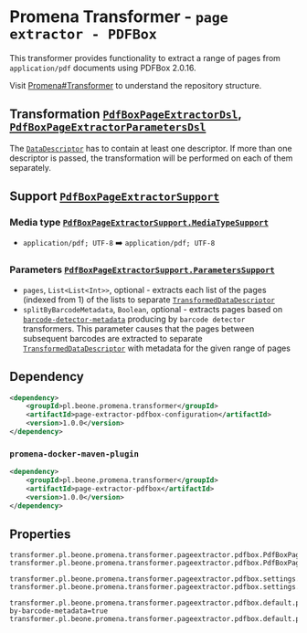# Promena Transformer - `page extractor - PDFBox`
This transformer provides functionality to extract a range of pages from `application/pdf` documents using PDFBox 2.0.16.

Visit [Promena#Transformer](https://github.com/BeOne-PL/promena#transformer) to understand the repository structure.

## Transformation [`PdfBoxPageExtractorDsl`](./application-model/src/main/kotlin/pl/beone/promena/transformer/pageextractor/pdfbox/applicationmodel/PdfBoxPageExtractorDsl.kt), [`PdfBoxPageExtractorParametersDsl`](./application-model/src/main/kotlin/pl/beone/promena/transformer/pageextractor/pdfbox/applicationmodel/PdfBoxPageExtractorParametersDsl.kt)
The [`DataDescriptor`](https://github.com/BeOne-PL/promena/blob/master/base/promena-transformer/contract/src/main/kotlin/pl/beone/promena/transformer/contract/data/DataDescriptor.kt) has to contain at least one descriptor. If more than one descriptor is passed, the transformation will be performed on each of them separately.

## Support [`PdfBoxPageExtractorSupport`](./application-model/src/main/kotlin/pl/beone/promena/transformer/pageextractor/pdfbox/applicationmodel/PdfBoxPageExtractorSupport.kt)
### Media type [`PdfBoxPageExtractorSupport.MediaTypeSupport`](./application-model/src/main/kotlin/pl/beone/promena/transformer/pageextractor/pdfbox/applicationmodel/PdfBoxPageExtractorSupport.kt)
* `application/pdf; UTF-8` :arrow_right: `application/pdf; UTF-8`

### Parameters [`PdfBoxPageExtractorSupport.ParametersSupport`](./application-model/src/main/kotlin/pl/beone/promena/transformer/pageextractor/pdfbox/applicationmodel/PdfBoxPageExtractorSupport.kt)
* `pages`, `List<List<Int>>`, optional - extracts each list of the pages (indexed from 1) of the lists to separate [`TransformedDataDescriptor`](https://github.com/BeOne-PL/promena/blob/master/base/promena-transformer/contract/src/main/kotlin/pl/beone/promena/transformer/contract/data/TransformedDataDescriptor.kt)
* `splitByBarcodeMetadata`, `Boolean`, optional - extracts pages based on [`barcode-detector-metadata`](https://github.com/BeOne-PL/promena-transformer-barcode-detector-metadata) producing by `barcode detector` transformers. This parameter causes that the pages between subsequent barcodes are extracted to separate [`TransformedDataDescriptor`](https://github.com/BeOne-PL/promena/blob/master/base/promena-transformer/contract/src/main/kotlin/pl/beone/promena/transformer/contract/data/TransformedDataDescriptor.kt) with metadata for the given range of pages

## Dependency
```xml
<dependency>
    <groupId>pl.beone.promena.transformer</groupId>
    <artifactId>page-extractor-pdfbox-configuration</artifactId>
    <version>1.0.0</version>
</dependency>
```

### `promena-docker-maven-plugin`
```xml
<dependency>
    <groupId>pl.beone.promena.transformer</groupId>
    <artifactId>page-extractor-pdfbox</artifactId>
    <version>1.0.0</version>
</dependency>
```

## Properties
```properties
transformer.pl.beone.promena.transformer.pageextractor.pdfbox.PdfBoxPageExtractorTransformer.priority=1
transformer.pl.beone.promena.transformer.pageextractor.pdfbox.PdfBoxPageExtractorTransformer.actors=1

transformer.pl.beone.promena.transformer.pageextractor.pdfbox.settings.memoryUsageSetting=org.apache.pdfbox.io.MemoryUsageSetting::setupMainMemoryOnly
transformer.pl.beone.promena.transformer.pageextractor.pdfbox.settings.fallbackMemoryUsageSetting=org.apache.pdfbox.io.MemoryUsageSetting::setupTempFileOnly

transformer.pl.beone.promena.transformer.pageextractor.pdfbox.default.parameters.split-by-barcode-metadata=true
transformer.pl.beone.promena.transformer.pageextractor.pdfbox.default.parameters.timeout=
```